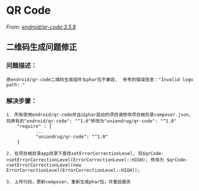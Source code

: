 # QR Code
*From: [endroid/qr-code:3.5.8](https://github.com/endroid/qr-code/blob/3.5.8/README.md)*


## 二维码生成问题修正

### 问题描述：
    原endroid/qr-code二维码生成组件与phar包不兼容,  参考的错误信息："Invalid logo path: "

### 解决步骤：

    1. 所有使用endroid/qr-code并且以phar启动的项目请修改项目根目录composer.json, 将原有的"endroid/qr-code": "^1.0"修改为"uniondrug/qr-code": "^1.0"
        "require" : {
               ...
               "uniondrug/qr-code": "^1.0"
        }

    2. 在项目根目录app目录下查找setErrorCorrectionLevel, 将$qrCode->setErrorCorrectionLevel(ErrorCorrectionLevel::HIGH); 修改为 $qrCode->setErrorCorrectionLevel(new ErrorCorrectionLevel(ErrorCorrectionLevel::HIGH));

    3. 上传代码，更新composer，重新生成phar包，并重启服务
    